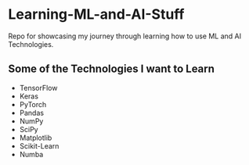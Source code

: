 # Learning-ML-and-AI-Stuff
Repo for showcasing my journey through learning how to use ML and AI Technologies.

## Some of the Technologies I want to Learn

- TensorFlow
- Keras
- PyTorch
- Pandas
- NumPy
- SciPy
- Matplotlib
- Scikit-Learn
- Numba
